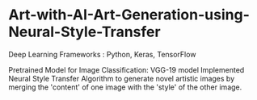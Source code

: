 # Art-with-AI-Art-Generation-using-Neural-Style-Transfer
Deep Learning Frameworks : Python, Keras, TensorFlow

Pretrained Model for Image Classification: VGG-19 model
Implemented Neural Style Transfer Algorithm to generate novel artistic images by merging the 'content' of one image with the 'style' of the other image.
